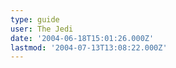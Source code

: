 ```yaml
---
type: guide
user: The Jedi
date: '2004-06-18T15:01:26.000Z'
lastmod: '2004-07-13T13:08:22.000Z'
---
```


